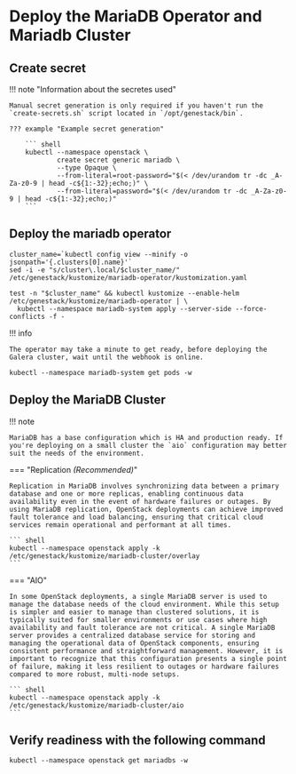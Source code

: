 # Deploy the MariaDB Operator and Mariadb Cluster

## Create secret

!!! note "Information about the secretes used"

    Manual secret generation is only required if you haven't run the `create-secrets.sh` script located in `/opt/genestack/bin`.

    ??? example "Example secret generation"

        ``` shell
        kubectl --namespace openstack \
                create secret generic mariadb \
                --type Opaque \
                --from-literal=root-password="$(< /dev/urandom tr -dc _A-Za-z0-9 | head -c${1:-32};echo;)" \
                --from-literal=password="$(< /dev/urandom tr -dc _A-Za-z0-9 | head -c${1:-32};echo;)"
        ```

## Deploy the mariadb operator

``` shell
cluster_name=`kubectl config view --minify -o jsonpath='{.clusters[0].name}'`
sed -i -e "s/cluster\.local/$cluster_name/" /etc/genestack/kustomize/mariadb-operator/kustomization.yaml

test -n "$cluster_name" && kubectl kustomize --enable-helm /etc/genestack/kustomize/mariadb-operator | \
  kubectl --namespace mariadb-system apply --server-side --force-conflicts -f -
```

!!! info

    The operator may take a minute to get ready, before deploying the Galera cluster, wait until the webhook is online.

``` shell
kubectl --namespace mariadb-system get pods -w
```

## Deploy the MariaDB Cluster

!!! note

    MariaDB has a base configuration which is HA and production ready. If you're deploying on a small cluster the `aio` configuration may better suit the needs of the environment.

=== "Replication _(Recommended)_"

    Replication in MariaDB involves synchronizing data between a primary database and one or more replicas, enabling continuous data availability even in the event of hardware failures or outages. By using MariaDB replication, OpenStack deployments can achieve improved fault tolerance and load balancing, ensuring that critical cloud services remain operational and performant at all times.

    ``` shell
    kubectl --namespace openstack apply -k /etc/genestack/kustomize/mariadb-cluster/overlay
    ```

=== "AIO"

    In some OpenStack deployments, a single MariaDB server is used to manage the database needs of the cloud environment. While this setup is simpler and easier to manage than clustered solutions, it is typically suited for smaller environments or use cases where high availability and fault tolerance are not critical. A single MariaDB server provides a centralized database service for storing and managing the operational data of OpenStack components, ensuring consistent performance and straightforward management. However, it is important to recognize that this configuration presents a single point of failure, making it less resilient to outages or hardware failures compared to more robust, multi-node setups.

    ``` shell
    kubectl --namespace openstack apply -k /etc/genestack/kustomize/mariadb-cluster/aio
    ```

## Verify readiness with the following command

``` shell
kubectl --namespace openstack get mariadbs -w
```
